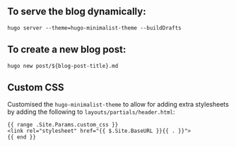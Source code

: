 ## To serve the blog dynamically:
```
hugo server --theme=hugo-minimalist-theme --buildDrafts
```

## To create a new blog post:
```
hugo new post/${blog-post-title}.md
```

## Custom CSS
Customised the `hugo-minimalist-theme` to allow for adding extra stylesheets by adding the following to `layouts/partials/header.html`:
```
{{ range .Site.Params.custom_css }}
<link rel="stylesheet" href="{{ $.Site.BaseURL }}{{ . }}">
{{ end }}
```
